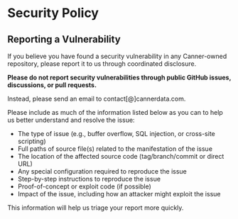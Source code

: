 # Security Policy
## Reporting a Vulnerability

If you believe you have found a security vulnerability in any Canner-owned repository, please report it to us through coordinated disclosure.

**Please do not report security vulnerabilities through public GitHub issues, discussions, or pull requests.**

Instead, please send an email to contact[@]cannerdata.com.

Please include as much of the information listed below as you can to help us better understand and resolve the issue:

  * The type of issue (e.g., buffer overflow, SQL injection, or cross-site scripting)
  * Full paths of source file(s) related to the manifestation of the issue
  * The location of the affected source code (tag/branch/commit or direct URL)
  * Any special configuration required to reproduce the issue
  * Step-by-step instructions to reproduce the issue
  * Proof-of-concept or exploit code (if possible)
  * Impact of the issue, including how an attacker might exploit the issue

This information will help us triage your report more quickly.
